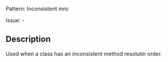 Pattern: Inconsistent mro

Issue: -

## Description

Used when a class has an inconsistent method resolutin order.